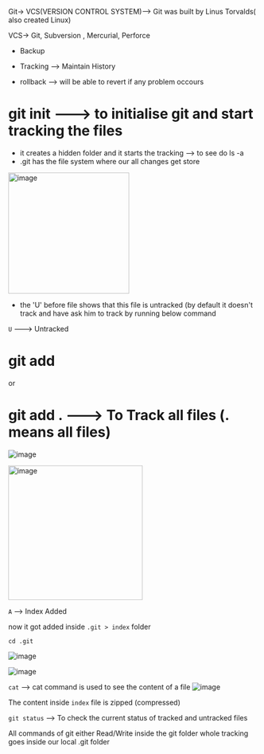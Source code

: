 Git-> VCS(VERSION CONTROL SYSTEM)-->  Git was built by Linus Torvalds( also created Linux)

  VCS-> Git, Subversion , Mercurial, Perforce


- Backup

  
- Tracking --> Maintain History
- rollback --> will be able to revert if any problem occours

# git init ---> to initialise git and start tracking the files 
- it creates a hidden folder and it starts the tracking --> to see do ls -a
- .git has the file system where our all changes get store

<img width="243" alt="image" src="https://github.com/user-attachments/assets/769fe913-8a75-4289-b882-55aa20650d8d" />

* the 'U' before file shows that this file is untracked (by default it doesn't track and have ask him to track by running below command
  
 `U` ---> Untracked

# git add <file name here>
or 
# git add . ---> To Track all files (. means all files)

![image](https://github.com/user-attachments/assets/328dc2ed-9470-4161-9c36-791c4a4c187f)

<img width="270" alt="image" src="https://github.com/user-attachments/assets/69e06a55-de79-4a97-aca1-056680e17614" />

 `A` --> Index Added

now it got added inside `.git > index` folder

`cd .git`

![image](https://github.com/user-attachments/assets/10cfff54-c0d5-47a4-b021-ebd3e9e8a7a5)

 
![image](https://github.com/user-attachments/assets/6fb4e848-b99d-4a33-843b-ff52f5a17aab)

`cat` --> cat command is used to see the content of a file
![image](https://github.com/user-attachments/assets/717c7878-c204-43d7-8297-31c98ef2b55c)

The content inside `index` file is zipped (compressed)

`git status` --> To check the current status of tracked and untracked files

All commands of git either Read/Write inside the git folder
whole tracking goes inside our local .git folder 












  



